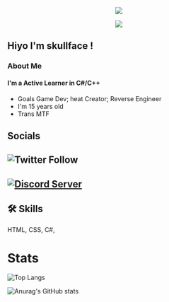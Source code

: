 
<p align="center">
  <img src="https://github.com/descripted/descripted/blob/master/assets/standard.gif?raw=true) alt="My Name!"/>
</p>
<p align="center">
  <img src="https://github.com/descripted/descripted/blob/master/assets/standard%20(1).gif?raw=true) alt="What I do"/>
</p>

## Hiyo I'm skullface ! 


###  About Me
#### I'm a Active Learner in C#/C++

* Goals Game Dev; heat Creator; Reverse Engineer
* I'm 15 years old
* Trans MTF





## Socials

[1]: https://discord.gg/winners

![Twitter Follow](https://img.shields.io/twitter/follow/skullface646?style=for-the-badge&logo=Twitter)
---
[![Discord Server](https://img.shields.io/badge/My%20Discord%Server-%20discord.gg%2Fwinners-blueviolet?style=for-the-badge&logo=DIscord)][1]
---
## 🛠 Skills
HTML, CSS, C#,

# Stats

![Top Langs](https://github-readme-stats.vercel.app/api/top-langs/?username=descripted&layout=compact&show_icons=true&theme=dark)

![Anurag's GitHub stats](https://github-readme-stats.vercel.app/api?username=descripted&show_icons=true&theme=dark)

